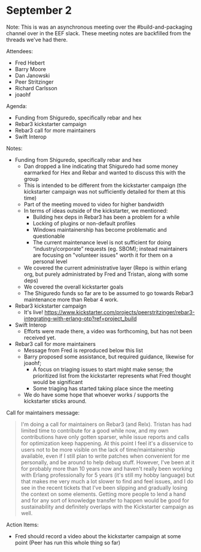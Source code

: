 # September 2

Note: This is was an asynchronous meeting over the #build-and-packaging channel over in the EEF slack. These meeting notes are backfilled from the threads we've had there.

Attendees:

- Fred Hebert
- Barry Moore
- Dan Janowski
- Peer Stritzinger
- Richard Carlsson
- joaohf

Agenda:

- Funding from Shiguredo, specifically rebar and hex
- Rebar3 kickstarter campaign
- Rebar3 call for more maintainers
- Swift Interop

Notes:

- Funding from Shiguredo, specifically rebar and hex
  - Dan dropped a line indicating that Shiguredo had some money earmarked for Hex and Rebar and wanted to discuss this with the group
  - This is intended to be different from the kickstarter campaign (the kickstarter campaign was not sufficiently detailed for them at this time)
  - Part of the meeting moved to video for higher bandwidth
  - In terms of ideas outside of the kickstarter, we mentioned:
    - Building hex deps in Rebar3 has been a problem for a while
    - Locking of plugins or non-default profiles
    - Windows maintainership has become problematic and questionable
    - The current maintenance level is not sufficient for doing “industry/corporate” requests (eg. SBOM); instead maintainers are focusing on "volunteer issues" worth it for them on a personal level
  - We covered the current administrative layer (Repo is within erlang org, but purely administrated by Fred and Tristan, along with some deps)
  - We covered the overall kickstarter goals
  - The Shiguredo funds so far are to be assumed to go towards Rebar3 maintenance more than Rebar 4 work.
- Rebar3 kickstarter campaign
  - It's live! https://www.kickstarter.com/projects/peerstritzinger/rebar3-integrating-with-erlang-otp?ref=project_build
- Swift Interop
  - Efforts were made there, a video was forthcoming, but has not been received yet.
- Rebar3 call for more maintainers
  - Message from Fred is reproduced below this list
  - Barry proposed some assistance, but required guidance, likewise for joaohf;
    - A focus on triaging issues to start might make sense; the prioritized list from the kickstarter represents what Fred thought would be significant
    - Some triaging has started taking place since the meeting
  - We do have some hope that whoever works / supports the kickstarter sticks around.

Call for maintainers message:

> I'm doing a call for maintainers on Rebar3 (and Relx). Tristan has had limited time to contribute for a good while now, and my own contributions have only gotten sparser, while issue reports and calls for optimization keep happening.
> At this point I feel it's a disservice to users not to be more visible on the lack of time/maintainership available, even if I still plan to write patches when convenient for me personally, and be around to help debug stuff.
> However, I've been at it for probably more than 10 years now and haven't really been working with Erlang professionally for 5 years (it's still my hobby language) but that makes me very much a lot slower to find and feel issues, and I do see in the recent tickets that I've been slipping and gradually losing the context on some elements.
> Getting more people to lend a hand and for any sort of knowledge transfer to happen would be good for sustainability and definitely overlaps with the Kickstarter campaign as well.

Action Items:
- Fred should record a video about the kickstarter campaign at some point (Peer has run this whole thing so far)
